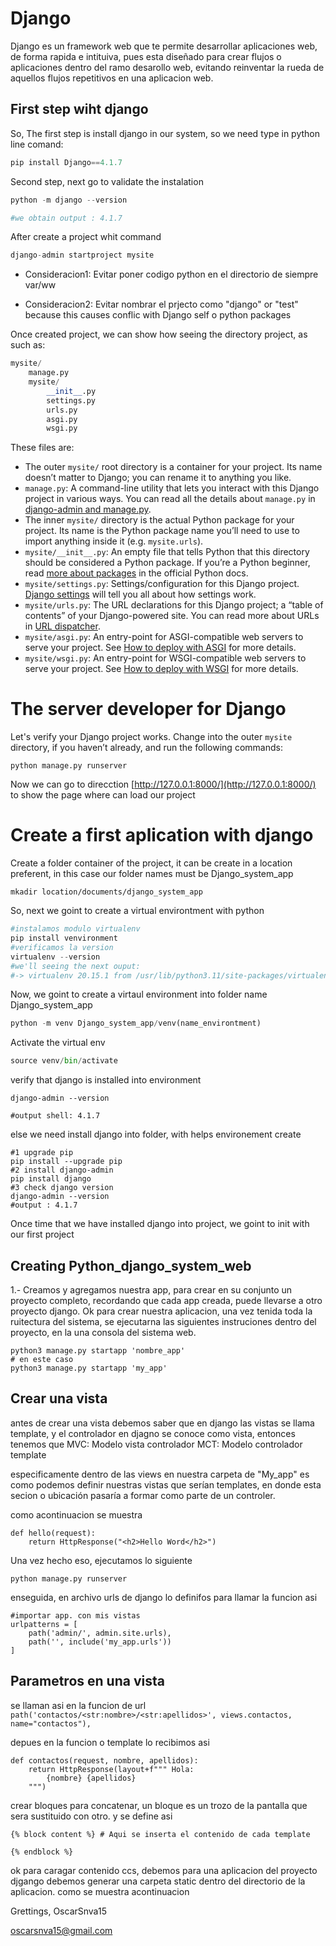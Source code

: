 # Django

Django es un framework web que te permite desarrollar aplicaciones web, de forma rapida e intituiva, pues esta diseñado para crear flujos o aplicaciones dentro del ramo desarollo web, evitando reinventar la rueda de aquellos flujos repetitivos en una aplicacion web.

## First step wiht django

So, The first step is install django in our system, so we need type in python line comand:

```python
pip install Django==4.1.7
```

Second step, next go to validate the instalation

```python
python -m django --version

#we obtain output : 4.1.7
```

After create a project whit command

```python
django-admin startproject mysite
```

- Consideracion1: Evitar poner codigo python en el directorio de siempre var/ww

- Consideracion2: Evitar nombrar el prjecto como "django" or "test" because this causes conflic with Django self o python packages

Once created project, we can show how seeing the directory project, as such as:

```python
mysite/
    manage.py
    mysite/
        __init__.py
        settings.py
        urls.py
        asgi.py
        wsgi.py
```

These files are:

- The outer `mysite/` root directory is a container for your project. Its
  name doesn’t matter to Django; you can rename it to anything you like.
- `manage.py`: A command-line utility that lets you interact with this
  Django project in various ways. You can read all the details about `manage.py` in [django-admin and manage.py](https://docs.djangoproject.com/en/4.1/ref/django-admin/).
- The inner `mysite/` directory is the actual Python package for your
  project. Its name is the Python package name you’ll need to use to import
  anything inside it (e.g. `mysite.urls`).
- `mysite/__init__.py`: An empty file that tells Python that this
  directory should be considered a Python package. If you’re a Python beginner,
  read [more about packages](https://docs.python.org/3/tutorial/modules.html#tut-packages "(in Python v3.11)") in the official Python docs.
- `mysite/settings.py`: Settings/configuration for this Django
  project. [Django settings](https://docs.djangoproject.com/en/4.1/topics/settings/) will tell you all about how settings
  work.
- `mysite/urls.py`: The URL declarations for this Django project; a
  “table of contents” of your Django-powered site. You can read more about
  URLs in [URL dispatcher](https://docs.djangoproject.com/en/4.1/topics/http/urls/).
- `mysite/asgi.py`: An entry-point for ASGI-compatible web servers to
  serve your project. See [How to deploy with ASGI](https://docs.djangoproject.com/en/4.1/howto/deployment/asgi/) for more details.
- `mysite/wsgi.py`: An entry-point for WSGI-compatible web servers to
  serve your project. See [How to deploy with WSGI](https://docs.djangoproject.com/en/4.1/howto/deployment/wsgi/) for more details.

# The server developer for Django

Let's verify your Django project works. Change into the outer `mysite` directory, if
you haven’t already, and run the following commands:

```shell
python manage.py runserver
```

Now we can go to direcction [http://127.0.0.1:8000/](http://127.0.0.1:8000/) to show the page where can load our project

# Create a first aplication with django

Create a folder container of the project, it can be create in a location preferent, in this case our folder names must be Django_system_app

```shell
mkadir location/documents/django_system_app
```

So, next we goint to create a virtual environtment with python

```python
#instalamos modulo virtualenv
pip install venvironment
#verificamos la version
virtualenv --version
#we'll seeing the next ouput:
#-> virtualenv 20.15.1 from /usr/lib/python3.11/site-packages/virtualenv/__init__.py
```

Now, we goint to create a virtaul environment into folder name Django_system_app

```python
python -m venv Django_system_app/venv(name_environtment)
```

Activate the virtual env

```python
source venv/bin/activate
```

verify that django is installed into environment

```shell
django-admin --version

#output shell: 4.1.7
```

else we need install django into folder, with helps environement create

```shell
#1 upgrade pip
pip install --upgrade pip
#2 install django-admin
pip install django
#3 check django version
django-admin --version
#output : 4.1.7
```

Once time that we have installed django into project, we goint to init with our first project

## Creating Python_django_system_web

1.- Creamos y agregamos nuestra app, para crear en su conjunto un proyecto completo, recordando que cada app creada, puede llevarse a otro proyecto django. Ok para crear nuestra aplicacion, una vez tenida toda la ruitectura del sistema, se ejecutarna las siguientes instruciones dentro del proyecto, en la una consola del sistema web.

```
python3 manage.py startapp 'nombre_app'
# en este caso
python3 manage.py startapp 'my_app'
```
## Crear una vista

antes de crear una vista debemos saber que en django las vistas se llama template, y el controlador en djagno se conoce como vista, entonces tenemos que 
MVC: Modelo vista controlador
MCT: Modelo controlador template

especificamente dentro de las views en nuestra carpeta de "My_app" es como podemos definir nuestras vistas que serían templates, en donde esta secion o ubicación pasaría a formar como parte de un controler.

como acontinuacion se muestra

```
def hello(request):
	return HttpResponse("<h2>Hello Word</h2>")
```
Una vez hecho eso, ejecutamos lo siguiente

`python manage.py runserver`

enseguida, en archivo urls de django lo definifos para llamar la funcion asi

```
#importar app. con mis vistas
urlpatterns = [
    path('admin/', admin.site.urls),
    path('', include('my_app.urls'))
]
```
## Parametros en una vista

se llaman asi en la funcion de url
`path('contactos/<str:nombre>/<str:apellidos>', views.contactos, name="contactos"),`

depues en la funcion o template lo recibimos asi

```
def contactos(request, nombre, apellidos):
    return HttpResponse(layout+f""" Hola: 
        {nombre} {apellidos}
    """)

```

crear bloques para concatenar, un bloque es un trozo de la pantalla que sera sustituido con otro. y se define asi

```
{% block content %} # Aqui se inserta el contenido de cada template

{% endblock %}
```

ok para caragar contenido ccs, debemos para una aplicacion del proyecto djgango debemos generar una carpeta static dentro del directorio de la aplicacion. 
como se muestra acontinuacion


Grettings, OscarSnva15

[oscarsnva15@gmail.com](mailto:oscarsnva15@gmail.com)
